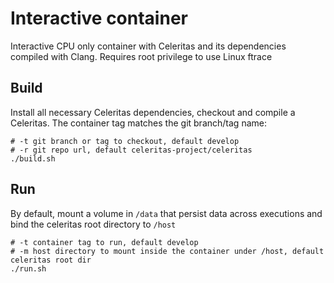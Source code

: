 # Interactive container

Interactive CPU only container with Celeritas and its dependencies compiled with Clang.
Requires root privilege to use Linux ftrace

## Build
Install all necessary Celeritas dependencies, checkout and compile a Celeritas.
The container tag matches the git branch/tag name:
```shell
# -t git branch or tag to checkout, default develop
# -r git repo url, default celeritas-project/celeritas
./build.sh
```

## Run
By default, mount a volume in ```/data``` that persist data across
executions and bind the celeritas root directory to ```/host```
```shell
# -t container tag to run, default develop
# -m host directory to mount inside the container under /host, default celeritas root dir
./run.sh
```
